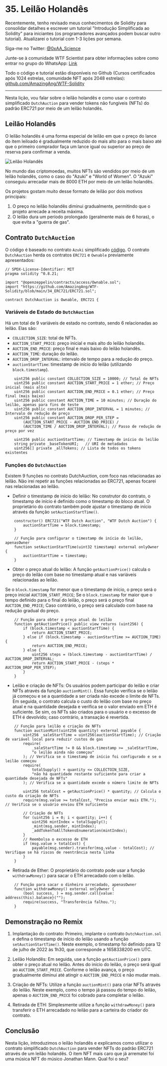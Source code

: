 # 35. Leilão Holandês

Recentemente, tenho revisado meus conhecimentos de Solidity para consolidar detalhes e escrever um tutorial "Introdução Simplificada ao Solidity" para iniciantes (os programadores avançados podem buscar outro tutorial). Atualizarei o tutorial com 1-3 lições por semana.

Siga-me no Twitter: [@0xAA_Science](https://twitter.com/0xAA_Science)

Junte-se à comunidade WTF Scientist para obter informações sobre como entrar no grupo do WhatsApp: [Link](https://discord.gg/5akcruXrsk)

Todo o código e tutorial estão disponíveis no Github (Cursos certificados após 1024 estrelas, comunidade NFT após 2048 estrelas): [github.com/AmazingAng/WTF-Solidity](https://github.com/AmazingAng/WTF-Solidity)

-----

Nesta lição, vou falar sobre o leilão holandês e como usar o contrato simplificado `DutchAuction` para vender tokens não fungíveis (NFTs) do padrão ERC721 por meio de um leilão holandês.

## Leilão Holandês

O leilão holandês é uma forma especial de leilão em que o preço do lance do item leiloado é gradualmente reduzido do mais alto para o mais baixo até que o primeiro comprador faça um lance igual ou superior ao preço de reserva para confirmar a venda.

![Leilão Holandês](./img/35-1.png)

No mundo das criptomoedas, muitos NFTs são vendidos por meio de um leilão holandês, como o caso do "Azuki" e "World of Women". O "Azuki" conseguiu arrecadar mais de 8000 ETH por meio de um leilão holandês.

Os projetos gostam muito desse formato de leilão por dois motivos principais:

1. O preço no leilão holandês diminui gradualmente, permitindo que o projeto arrecade a receita máxima.
2. O leilão dura um período prolongado (geralmente mais de 6 horas), o que evita a "guerra de gas".

## Contrato `DutchAuction`

O código é baseado no contrato `Azuki` simplificado [código](https://etherscan.io/address/0xed5af388653567af2f388e6224dc7c4b3241c544#code). O contrato `DutchAuction` herda os contratos `ERC721` e `Ownable` previamente apresentados:

```solidity
// SPDX-License-Identifier: MIT
pragma solidity ^0.8.21;

import "@openzeppelin/contracts/access/Ownable.sol";
import "https://github.com/AmazingAng/WTF-Solidity/blob/main/34_ERC721/ERC721.sol";

contract DutchAuction is Ownable, ERC721 {
```

### Variáveis de Estado do `DutchAuction`

Há um total de 9 variáveis de estado no contrato, sendo 6 relacionadas ao leilão. Elas são:

- `COLLECTION_SIZE`: total de NFTs.
- `AUCTION_START_PRICE`: preço inicial e mais alto do leilão holandês.
- `AUCTION_END_PRICE`: preço final e mais baixo do leilão holandês.
- `AUCTION_TIME`: duração do leilão.
- `AUCTION_DROP_INTERVAL`: intervalo de tempo para a redução do preço.
- `auctionStartTime`: timestamp de início do leilão (utilizando `block.timestamp`).

```solidity
    uint256 public constant COLLECTION_SIZE = 10000; // Total de NFTs
    uint256 public constant AUCTION_START_PRICE = 1 ether; // Preço inicial (mais alto)
    uint256 public constant AUCTION_END_PRICE = 0.1 ether; // Preço final (mais baixo)
    uint256 public constant AUCTION_TIME = 10 minutes; // Duração do leilão, apenas para fins de teste
    uint256 public constant AUCTION_DROP_INTERVAL = 1 minutes; // Intervalo de redução de preço
    uint256 public constant AUCTION_DROP_PER_STEP =
        (AUCTION_START_PRICE - AUCTION_END_PRICE) /
        (AUCTION_TIME / AUCTION_DROP_INTERVAL); // Passo de redução de preço por vez
    
    uint256 public auctionStartTime; // Timestamp de início do leilão
    string private _baseTokenURI;   // URI de metadados
    uint256[] private _allTokens; // Lista de todos os tokens existentes
```

### Funções do `DutchAuction`

Existem 9 funções no contrato DutchAuction, com foco nas relacionadas ao leilão. Não irei repetir as funções relacionadas ao ERC721, apenas focarei nas relacionadas ao leilão.

- Definir o timestamp de início do leilão: No construtor do contrato, o timestamp de início é definido como o timestamp do bloco atual. O proprietário do contrato também pode ajustar o timestamp de início através da função `setAuctionStartTime()`.

```solidity
    constructor() ERC721("WTF Dutch Auction", "WTF Dutch Auction") {
        auctionStartTime = block.timestamp;
    }

    // Função para configurar o timestamp de início do leilão, apenasOwner
    function setAuctionStartTime(uint32 timestamp) external onlyOwner {
        auctionStartTime = timestamp;
    }
```

- Obter o preço atual do leilão: A função `getAuctionPrice()` calcula o preço do leilão com base no timestamp atual e nas variáveis relacionadas ao leilão.

Se o `block.timestamp` for menor que o timestamp de início, o preço será o preço inicial `AUCTION_START_PRICE`;
Se o `block.timestamp` for maior que o tempo definido para o final do leilão, o preço será o preço final `AUCTION_END_PRICE`;
Caso contrário, o preço será calculado com base na redução gradual do preço.

```solidity
    // Função para obter o preço atual do leilão
    function getAuctionPrice() public view returns (uint256) {
        if (block.timestamp < auctionStartTime) {
            return AUCTION_START_PRICE;
        } else if (block.timestamp - auctionStartTime >= AUCTION_TIME) {
            return AUCTION_END_PRICE;
        } else {
            uint256 steps = (block.timestamp - auctionStartTime) / AUCTION_DROP_INTERVAL;
            return AUCTION_START_PRICE - (steps * AUCTION_DROP_PER_STEP);
        }
    }
```

- Leilão e criação de NFTs: Os usuários podem participar do leilão e criar NFTs através da função `auctionMint()`. Essa função verifica se o leilão já começou e se a quantidade a ser criada não excede o limite de NFTs. Em seguida, o contrato calcula o custo do leilão com base no preço atual e na quantidade desejada e verifica se o valor enviado em ETH é suficiente. Se sim, os NFTs são criados para o usuário e o excesso de ETH é devolvido; caso contrário, a transação é revertida.

```solidity
    // Função para leilão e criação de NFTs
    function auctionMint(uint256 quantity) external payable {
        uint256 _saleStartTime = uint256(auctionStartTime); // Criação de variável local para reduzir custos de gas
        require(
            _saleStartTime != 0 && block.timestamp >= _saleStartTime,
            "o leilão ainda não começou"
        ); // Verifica se o timestamp de início foi configurado e se o leilão começou
        require(
            totalSupply() + quantity <= COLLECTOIN_SIZE,
            "não há quantidade restante suficiente para criar a quantidade desejada de NFTs"
        ); // Verifica se a quantidade excede o número limite de NFTs

        uint256 totalCost = getAuctionPrice() * quantity; // Calcula o custo da criação de NFTs
        require(msg.value >= totalCost, "Precisa enviar mais ETH."); // Verifica se o usuário enviou ETH suficiente
        
        // Criação de NFTs
        for (uint256 i = 0; i < quantity; i++) {
            uint256 mintIndex = totalSupply();
            _mint(msg.sender, mintIndex);
            _addTokenToAllTokensEnumeration(mintIndex);
        }
        // Reembolsa o excesso de ETH
        if (msg.value > totalCost) {
            payable(msg.sender).transfer(msg.value - totalCost); // Verifique se há riscos de reentrância nesta linha
        }
    }
```

- Retirada de Ether: O proprietário do contrato pode usar a função `withdrawMoney()` para sacar o ETH arrecadado com o leilão.

```solidity
    // Função para sacar o dinheiro arrecadado, apenasOwner
    function withdrawMoney() external onlyOwner {
        (bool success, ) = msg.sender.call{value: address(this).balance}("");
        require(success, "Transferência falhou.");
    }
```

## Demonstração no Remix
1. Implantação do contrato: Primeiro, implante o contrato `DutchAuction.sol` e defina o timestamp de início do leilão usando a função `setAuctionStartTime()`. Neste exemplo, o timestamp foi definido para 12 de julho de 2022 às 1h30, que corresponde a 1658338200 em UTC.

2. Leilão Holandês: Em seguida, use a função `getAuctionPrice()` para obter o preço atual no leilão. Antes do início do leilão, o preço será igual ao `AUCTION_START_PRICE`. Conforme o leilão avança, o preço gradualmente diminui até atingir o `AUCTION_END_PRICE` e não mudar mais.

3. Criação de NFTs: Utilize a função `auctionMint()` para criar NFTs através do leilão. Neste exemplo, como o tempo já passou do tempo do leilão, apenas o `AUCTION_END_PRICE` foi cobrado para completar o leilão.

4. Retirada de ETH: Simplesmente utilize a função `withdrawMoney()` para transferir o ETH arrecadado no leilão para a carteira do criador do contrato.

## Conclusão
Nesta lição, introduzimos o leilão holandês e explicamos como utilizar o contrato simplificado `DutchAuction` para vender NFTs do padrão ERC721 através de um leilão holandês. O item NFT mais caro que já arrematei foi uma música NFT do músico Jonathan Mann. Qual foi o seu?


